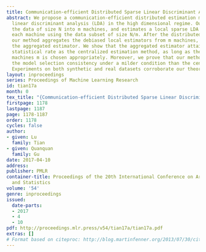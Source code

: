 ```yaml
---
title: Communication-efficient Distributed Sparse Linear Discriminant Analysis
abstract: We propose a communication-efficient distributed estimation method for sparse
  linear discriminant analysis (LDA) in the high dimensional regime. Our method distributes
  the data of size N into m machines, and estimates a local sparse LDA estimator on
  each machine using the data subset of size N/m. After the distributed estimation,
  our method aggregates the debiased local estimators from m machines, and sparsifies
  the aggregated estimator. We show that the aggregated estimator attains the same
  statistical rate as the centralized estimation method, as long as the number of
  machines m is chosen appropriately. Moreover, we prove that our method can attain
  the model selection consistency under a milder condition than the centralized method.
  Experiments on both synthetic and real datasets corroborate our theory.
layout: inproceedings
series: Proceedings of Machine Learning Research
id: tian17a
month: 0
tex_title: "{Communication-efficient Distributed Sparse Linear Discriminant Analysis}"
firstpage: 1178
lastpage: 1187
page: 1178-1187
order: 1178
cycles: false
author:
- given: Lu
  family: Tian
- given: Quanquan
  family: Gu
date: 2017-04-10
address: 
publisher: PMLR
container-title: Proceedings of the 20th International Conference on Artificial Intelligence
  and Statistics
volume: '54'
genre: inproceedings
issued:
  date-parts:
  - 2017
  - 4
  - 10
pdf: http://proceedings.mlr.press/v54/tian17a/tian17a.pdf
extras: []
# Format based on citeproc: http://blog.martinfenner.org/2013/07/30/citeproc-yaml-for-bibliographies/
---
```

